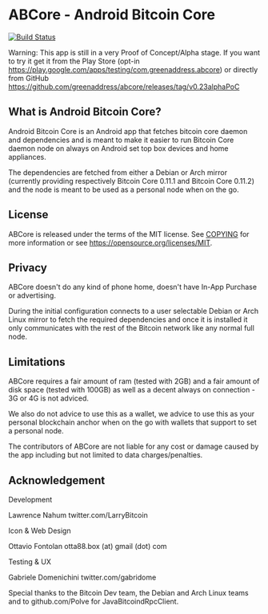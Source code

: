 ABCore - Android Bitcoin Core
=============================

[![Build Status](https://travis-ci.org/greenaddress/abcore.svg?branch=master)](https://travis-ci.org/greenaddress/abcore)

Warning: This app is still in a very Proof of Concept/Alpha stage.
If you want to try it get it from the Play Store (opt-in https://play.google.com/apps/testing/com.greenaddress.abcore) or directly from GitHub https://github.com/greenaddress/abcore/releases/tag/v0.23alphaPoC

What is Android Bitcoin Core?
-----------------------------

Android Bitcoin Core is an Android app that fetches bitcoin core daemon and dependencies and is meant to make it easier 
to run Bitcoin Core daemon node on always on Android set top box devices and home appliances.

The dependencies are fetched from either a Debian or Arch mirror (currently providing respectively Bitcoin Core 0.11.1 and Bitcoin Core 0.11.2) and the node is meant to be used as a personal node when on the go.

License
-------

ABCore is released under the terms of the MIT license. See [COPYING](COPYING) for more
information or see https://opensource.org/licenses/MIT.

Privacy
-------

ABCore doesn't do any kind of phone home, doesn't have In-App Purchase or advertising.

During the initial configuration connects to a user selectable Debian or Arch Linux mirror to fetch the required dependencies and once it is installed it only communicates with the rest of the Bitcoin network like any normal full node.

Limitations
-----------

ABCore requires a fair amount of ram (tested with 2GB) and a fair amount of disk space (tested with 100GB) as well as a decent always on connection - 3G or 4G is not adviced.

We also do not advice to use this as a wallet, we advice to use this as your personal blockchain anchor when on the go with wallets that support to set a personal node.

The contributors of ABCore are not liable for any cost or damage caused by the app including but not limited to data charges/penalties.

Acknowledgement
---------------

Development

Lawrence Nahum twitter.com/LarryBitcoin

Icon & Web Design

Ottavio Fontolan otta88.box (at) gmail (dot) com

Testing & UX

Gabriele Domenichini twitter.com/gabridome

Special thanks to the Bitcoin Dev team, the Debian and Arch Linux teams and to github.com/Polve for JavaBitcoindRpcClient.



